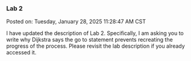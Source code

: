 ### Lab 2

Posted on: Tuesday, January 28, 2025 11:28:47 AM CST

I have updated the description of Lab 2. Specifically, I am asking you to write why Dijkstra says the go to statement prevents recreating the progress of the process. Please revisit the lab description if you already accessed it.
